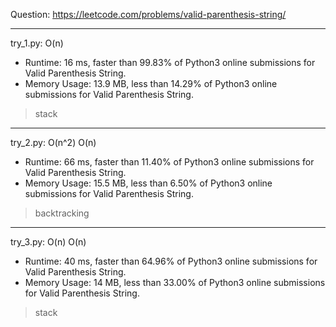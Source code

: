 Question: https://leetcode.com/problems/valid-parenthesis-string/

---

try_1.py: O(n)
* Runtime: 16 ms, faster than 99.83% of Python3 online submissions for Valid Parenthesis String.
* Memory Usage: 13.9 MB, less than 14.29% of Python3 online submissions for Valid Parenthesis String.

> stack

---

try_2.py: O(n^2) O(n)

* Runtime: 66 ms, faster than 11.40% of Python3 online submissions for Valid Parenthesis String.
* Memory Usage: 15.5 MB, less than 6.50% of Python3 online submissions for Valid Parenthesis String.

> backtracking

---

try_3.py: O(n) O(n)

* Runtime: 40 ms, faster than 64.96% of Python3 online submissions for Valid Parenthesis String.
* Memory Usage: 14 MB, less than 33.00% of Python3 online submissions for Valid Parenthesis String.

> stack